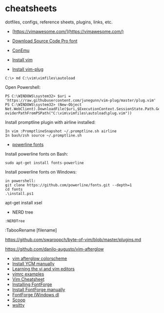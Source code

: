 # cheatsheets

dotfiles, configs, reference sheets, plugins, links, etc.

* [https://vimawesome.com/](https://vimawesome.com/)
* [Download Source Code Pro font](https://github.com/adobe-fonts/source-code-pro/releases/tag/2.030R-ro%2F1.050R-it)
* [ConEmu](https://github.com/Maximus5/ConEmu/releases)
* [Install vim](https://www.vim.org/download.php)

* [Install vim-plug](https://github.com/junegunn/vim-plug)

`C:\> md C:\vim\vimfiles\autoload`

Open Powershell:

```
PS C:\WINDOWS\system32> $uri = 'https://raw.githubusercontent.com/junegunn/vim-plug/master/plug.vim'
PS C:\WINDOWS\system32> (New-Object Net.WebClient).DownloadFile($uri,$ExecutionContext.SessionState.Path.GetUnresolvedPr
oviderPathFromPSPath("C:\vim\vimfiles\autoload\plug.vim"))
```

Install promptline plugin with airline installed:

    In vim :PromptlineSnapshot ~/.promptline.sh airline
    In bash/zsh source ~/.promptline.sh

* [powerline fonts](https://github.com/powerline/fonts)

Install powerline fonts on Bash:

`sudo apt-get install fonts-powerline`

Install powerline fonts on Windows:

```
in powershell:
git clone https://github.com/powerline/fonts.git --depth=1
cd fonts
.\install.ps1
```

apt-get install xsel

* NERD tree

`:NERDTree`

:TabooRename [filename]

https://github.com/swaroopch/byte-of-vim/blob/master/plugins.md

https://github.com/danilo-augusto/vim-afterglow

* [vim afterglow colorscheme](https://github.com/danilo-augusto/vim-afterglow)
* [Install YCM manually](https://github.com/junegunn/vim-plug/wiki/faq#installing-youcompleteme-manually)
* [Learning the vi and vim editors](ftp://ftp.borg.moe/yarr/Gentoomen%20Library/Operating%20Systems/Unix/Learning%20the%20vi%20and%20Vim%20Editors,%207e.pdf)
* [vimrc examples](https://github.com/swaroopch/byte-of-vim/blob/master/plugins.md)
* [Vim Cheatsheet](https://vim.rtorr.com/)
* [Installing FontForge](http://designwithfontforge.com/en-US/Installing_Fontforge.html)
* [Install FontForge manually](https://github.com/fontforge/fontforge/blob/master/INSTALL-git.md)
* [FontForge (Windows dl](https://fontforge.github.io/en-US/downloads/windows-dl/)
* [Scoop](https://scoop.sh/)
* [wsltty](https://github.com/mintty/wsltty)
